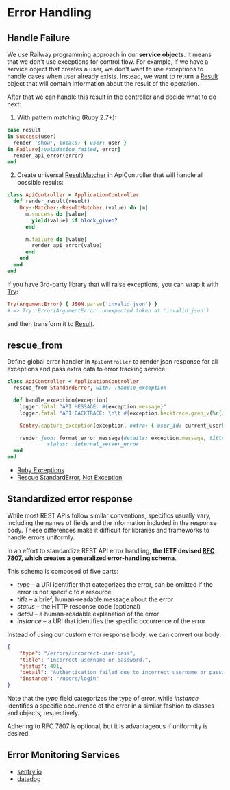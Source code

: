 # Error Handling

## Handle Failure

We use Railway programming approach in our **service objects**. It means that we don't use exceptions for control flow. For example, if we have a service object that creates a user, we don't want to use exceptions to handle cases when user already exists. Instead, we want to return a [Result](https://dry-rb.org/gems/dry-monads/1.3/result/) object that will contain information about the result of the operation.

After that we can handle this result in the controller and decide what to do next:
1. With pattern matching (Ruby 2.7+):
```ruby
case result
in Success(user)
  render 'show', locals: { user: user }
in Failure[:validation_failed, error]
  render_api_error(error)
end
```
2. Create universal [ResultMatcher](https://dry-rb.org/gems/dry-matcher/1.0/result-matcher/) in ApiController that will handle all possible results:
```ruby
class ApiController < ApplicationController
  def render_result(result)
    Dry::Matcher::ResultMatcher.(value) do |m|
      m.success do |value|
        yield(value) if block_given?
      end

      m.failure do |value|
        render_api_error(value)
      end
    end
  end
end
```

If you have 3rd-party library that will raise exceptions, you can wrap it with [Try](https://dry-rb.org/gems/dry-monads/1.3/try/):
```ruby
Try(ArgumentError) { JSON.parse('invalid json') }
# => Try::Error(ArgumentError: unexpected token at 'invalid json')
```
and then transform it to [Result](https://dry-rb.org/gems/dry-monads/1.3/try/#code-to_result-code-and-code-to_maybe-code).

## rescue_from

Define global error handler in `ApiController` to render json response for all exceptions and pass extra data to error tracking service:
```ruby
class ApiController < ApplicationController
  rescue_from StandardError, with: :handle_exception

  def handle_exception(exception)
    logger.fatal "API MESSAGE: #{exception.message}"
    logger.fatal "API BACKTRACE: \n\t #{exception.backtrace.grep_v(%r{/gems/}).join("\n\t")}"

    Sentry.capture_exception(exception, extra: { user_id: current_user&.id })

    render json: format_error_message(details: exception.message, title: 'Internal server error'),
             status: :internal_server_error
  end
end
```

* [Ruby Exceptions](http://rubylearning.com/satishtalim/ruby_exceptions.html)
* [Rescue StandardError, Not Exception](https://thoughtbot.com/blog/rescue-standarderror-not-exception)

## Standardized error response

While most REST APIs follow similar conventions, specifics usually vary, including the names of fields and the information included in the response body. These differences make it difficult for libraries and frameworks to handle errors uniformly.

In an effort to standardize REST API error handling, **the IETF devised [RFC 7807](https://tools.ietf.org/html/rfc7807), which creates a generalized error-handling schema**.

This schema is composed of five parts:

* *type* – a URI identifier that categorizes the error, can be omitted if the error is not specific to a resource
* *title* – a brief, human-readable message about the error
* *status* – the HTTP response code (optional)
* *detail* – a human-readable explanation of the error
* *instance* – a URI that identifies the specific occurrence of the error

Instead of using our custom error response body, we can convert our body:

```json
{
    "type": "/errors/incorrect-user-pass",
    "title": "Incorrect username or password.",
    "status": 401,
    "detail": "Authentication failed due to incorrect username or password.",
    "instance": "/users/login"
}
```

Note that the *type* field categorizes the type of error, while *instance* identifies a specific occurrence of the error in a similar fashion to classes and objects, respectively.

Adhering to RFC 7807 is optional, but it is advantageous if uniformity is desired.

## Error Monitoring Services

- [sentry.io](https://docs.sentry.io/platforms/ruby/guides/rails/)
- [datadog](https://www.datadoghq.com/product/error-tracking/)